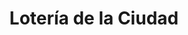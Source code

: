 ---
title: "Lotería de la Ciudad"
url: /ciudad-autonoma-de-buenos-aires/loteria-de-la-ciudad-ramallo/
shop: lotería
---